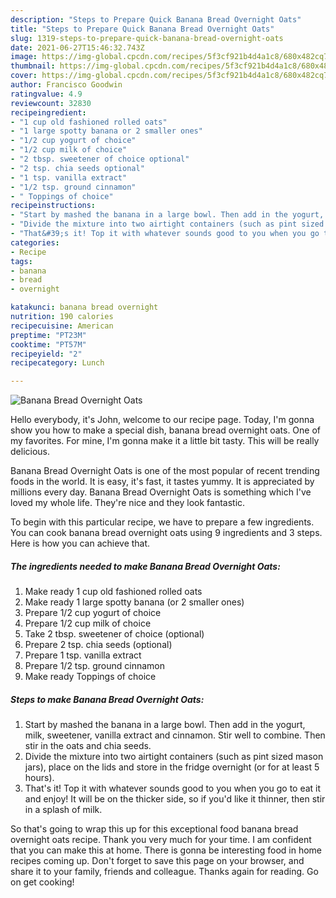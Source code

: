 ```yaml
---
description: "Steps to Prepare Quick Banana Bread Overnight Oats"
title: "Steps to Prepare Quick Banana Bread Overnight Oats"
slug: 1319-steps-to-prepare-quick-banana-bread-overnight-oats
date: 2021-06-27T15:46:32.743Z
image: https://img-global.cpcdn.com/recipes/5f3cf921b4d4a1c8/680x482cq70/banana-bread-overnight-oats-recipe-main-photo.jpg
thumbnail: https://img-global.cpcdn.com/recipes/5f3cf921b4d4a1c8/680x482cq70/banana-bread-overnight-oats-recipe-main-photo.jpg
cover: https://img-global.cpcdn.com/recipes/5f3cf921b4d4a1c8/680x482cq70/banana-bread-overnight-oats-recipe-main-photo.jpg
author: Francisco Goodwin
ratingvalue: 4.9
reviewcount: 32830
recipeingredient:
- "1 cup old fashioned rolled oats"
- "1 large spotty banana or 2 smaller ones"
- "1/2 cup yogurt of choice"
- "1/2 cup milk of choice"
- "2 tbsp. sweetener of choice optional"
- "2 tsp. chia seeds optional"
- "1 tsp. vanilla extract"
- "1/2 tsp. ground cinnamon"
- " Toppings of choice"
recipeinstructions:
- "Start by mashed the banana in a large bowl. Then add in the yogurt, milk, sweetener, vanilla extract and cinnamon. Stir well to combine. Then stir in the oats and chia seeds."
- "Divide the mixture into two airtight containers (such as pint sized mason jars), place on the lids and store in the fridge overnight (or for at least 5 hours)."
- "That&#39;s it! Top it with whatever sounds good to you when you go to eat it and enjoy! It will be on the thicker side, so if you&#39;d like it thinner, then stir in a splash of milk."
categories:
- Recipe
tags:
- banana
- bread
- overnight

katakunci: banana bread overnight 
nutrition: 190 calories
recipecuisine: American
preptime: "PT23M"
cooktime: "PT57M"
recipeyield: "2"
recipecategory: Lunch

---
```



![Banana Bread Overnight Oats](https://img-global.cpcdn.com/recipes/5f3cf921b4d4a1c8/680x482cq70/banana-bread-overnight-oats-recipe-main-photo.jpg)

Hello everybody, it's John, welcome to our recipe page. Today, I'm gonna show you how to make a special dish, banana bread overnight oats. One of my favorites. For mine, I'm gonna make it a little bit tasty. This will be really delicious.

Banana Bread Overnight Oats is one of the most popular of recent trending foods in the world. It is easy, it's fast, it tastes yummy. It is appreciated by millions every day. Banana Bread Overnight Oats is something which I've loved my whole life. They're nice and they look fantastic.




To begin with this particular recipe, we have to prepare a few ingredients. You can cook banana bread overnight oats using 9 ingredients and 3 steps. Here is how you can achieve that.

<!--inarticleads1-->

##### The ingredients needed to make Banana Bread Overnight Oats:

1. Make ready 1 cup old fashioned rolled oats
1. Make ready 1 large spotty banana (or 2 smaller ones)
1. Prepare 1/2 cup yogurt of choice
1. Prepare 1/2 cup milk of choice
1. Take 2 tbsp. sweetener of choice (optional)
1. Prepare 2 tsp. chia seeds (optional)
1. Prepare 1 tsp. vanilla extract
1. Prepare 1/2 tsp. ground cinnamon
1. Make ready  Toppings of choice




<!--inarticleads2-->

##### Steps to make Banana Bread Overnight Oats:

1. Start by mashed the banana in a large bowl. Then add in the yogurt, milk, sweetener, vanilla extract and cinnamon. Stir well to combine. Then stir in the oats and chia seeds.
1. Divide the mixture into two airtight containers (such as pint sized mason jars), place on the lids and store in the fridge overnight (or for at least 5 hours).
1. That&#39;s it! Top it with whatever sounds good to you when you go to eat it and enjoy! It will be on the thicker side, so if you&#39;d like it thinner, then stir in a splash of milk.




So that's going to wrap this up for this exceptional food banana bread overnight oats recipe. Thank you very much for your time. I am confident that you can make this at home. There is gonna be interesting food in home recipes coming up. Don't forget to save this page on your browser, and share it to your family, friends and colleague. Thanks again for reading. Go on get cooking!
